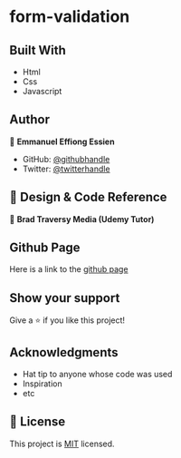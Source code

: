 # form-validation

## Built With

- Html
- Css
- Javascript

## Author

👤 **Emmanuel Effiong Essien**

- GitHub: [@githubhandle](https://github.com/ehma90)
- Twitter: [@twitterhandle](https://twitter.com/ehma_essien)


## 🤝  Design & Code Reference

👤 **Brad Traversy Media (Udemy Tutor)**

## Github Page

Here is a link to the [github page](https://ehma90.github.io/form-validation/) 

## Show your support

Give a ⭐ if you like this project!

## Acknowledgments

- Hat tip to anyone whose code was used
- Inspiration
- etc

## 📝 License

This project is [MIT](./MIT.md) licensed.
